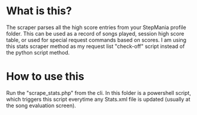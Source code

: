 # What is this?

The scraper parses all the high score entries from your StepMania profile folder. This can be used as a record of songs played, session high score table, or used for special request commands based on scores. I am using this stats scraper method as my request list "check-off" script instead of the python script method. 

# How to use this

Run the "scrape_stats.php" from the cli. In this folder is a powershell script, which triggers this script everytime any Stats.xml file is updated (usually at the song evaluation screen).
